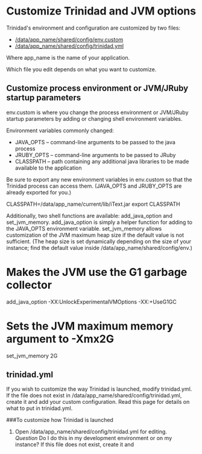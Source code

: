 # Customize Trinidad and JVM options

Trinidad's environment and configuration are customized by two files:  

* [/data/app_name/shared/config/env.custom][2] 
* [/data/app_name/shared/config/trinidad.yml][3]  

Where app_name is the name of your application.

Which file you edit depends on what you want to customize.

<h2 id="topic2">Customize process environment or JVM/JRuby startup parameters</h2>

env.custom is where you change the process environment or JVM/JRuby startup parameters by adding or changing shell environment variables. 

Environment variables commonly changed:  

* JAVA_OPTS – command-line arguments to be passed to the java process  
* JRUBY_OPTS – command-line arguments to be passed to JRuby  
* CLASSPATH – path containing any additional java libraries to be made available to the application  

Be sure to export any new environment variables in env.custom so that the Trinidad process can access them. (JAVA_OPTS and JRUBY_OPTS are already exported for you.)


CLASSPATH=/data/app_name/current/lib/iText.jar
export CLASSPATH



Additionally, two shell functions are available: add_java_option and set_jvm_memory. add_java_option is simply a helper function for adding to the JAVA_OPTS environment variable. set_jvm_memory allows customization of the JVM maximum heap size if the default value is not sufficient. (The heap size is set dynamically depending on the size of your instance; find the default value inside /data/app_name/shared/config/env.)

# Makes the JVM use the G1 garbage collector
add_java_option -XX:UnlockExperimentalVMOptions -XX:+UseG1GC

# Sets the JVM maximum memory argument to -Xmx2G
set_jvm_memory 2G



<h2 id="topic3">trinidad.yml</h2>

If you wish to customize the way Trinidad is launched, modify trinidad.yml. If the file does not exist in /data/app_name/shared/config/trinidad.yml, create it and add your custom configuration. Read this page for details on what to put in trinidad.yml.

###To customize how Trinidad is launched
1. Open /data/app_name/shared/config/trinidad.yml for editing.  
    *Question* Do I do this in my development environment or on my instance? 
    If this file does not exist, create it and    

[1]: #topic1        "topic1"
[2]: #topic2        "topic2"
[3]: #topic3        "topic3"
[4]: #topic4        "topic4"
[5]: #topic5        "topic5"
[6]: #topic6        "topic6"
[7]: #topic7        "topic7"
[8]: #topic8        "topic8"
[9]: #topic9        "topic9"